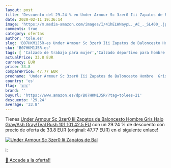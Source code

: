 ```yaml
---
layout: post
title: 'Descuento del 29.24 % en Under Armour Sc 3zer0 Iii Zapatos de Bal'
date: 2020-02-11 19:36:14
image: 'https://m.media-amazon.com/images/I/41hELWNaypL._AC_._SL400_.jpg'
comments: true
category: ofertas
author: 'tole.es'
slug: 'B07HKM1J5R-es Under Armour Sc 3zer0 Iii Zapatos de Baloncesto Hombre...'
sku: 'B07HKM1J5R-es'
tags: [ 'Calzado de trabajo para mujer','Calzado deportivo para hombre','Calzado sanitario y de hostelería para mujer','Chanclas y sandalias de piscina para hombre','Sandalias y chanclas para niña','Zapatillas y calzado deportivo para hombre','Zapatos','Zapatos para hombre','Zapatos para mujer','Zapatos para niñas pequeñas','Zapatos y complementos','Zuecos sanitarios y de hostelería para mujer','Zuecos y mules para hombre','zapatos', ]
actualPrice: 33.8 EUR
currency: EUR
price: 33.8
comparePrice: 47.77 EUR
prodname: 'Under Armour Sc 3zer0 Iii Zapatos de Baloncesto Hombre  Gris  Halo Gray/Ash Gray/Teal Rush  101  101   42.5 EU'
country: 'es'
flag: '🇪🇸'
brand: ''
buyurl: 'https://www.amazon.es/dp/B07HKM1J5R/?tag=tolees-21'
descuento: '29.24'
average: '33.8'
---
```


Tienes [Under Armour Sc 3zer0 Iii Zapatos de Baloncesto Hombre  Gris  Halo Gray/Ash Gray/Teal Rush  101  101   42.5 EU](https://www.amazon.es/dp/B07HKM1J5R/?tag=tolees-21) con un 29.24 % de descuento con precio de oferta de 33.8 EUR (original: 47.77 EUR) en el siguiente enlace!

[![Under Armour Sc 3zer0 Iii Zapatos de Bal](https://m.media-amazon.com/images/I/41hELWNaypL._AC_._SL400_.jpg)](https://www.amazon.es/dp/B07HKM1J5R/?tag=tolees-21)

ℹ️:


[🛒 Accede a la oferta!!](https://www.amazon.es/dp/B07HKM1J5R/?tag=tolees-21)
